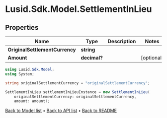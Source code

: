 # Lusid.Sdk.Model.SettlementInLieu

## Properties

Name | Type | Description | Notes
------------ | ------------- | ------------- | -------------
**OriginalSettlementCurrency** | **string** |  | 
**Amount** | **decimal?** |  | [optional] 

```csharp
using Lusid.Sdk.Model;
using System;

string originalSettlementCurrency = "originalSettlementCurrency";

SettlementInLieu settlementInLieuInstance = new SettlementInLieu(
    originalSettlementCurrency: originalSettlementCurrency,
    amount: amount);
```

[Back to Model list](../README.md#documentation-for-models) &#8226; [Back to API list](../README.md#documentation-for-api-endpoints) &#8226; [Back to README](../README.md)
